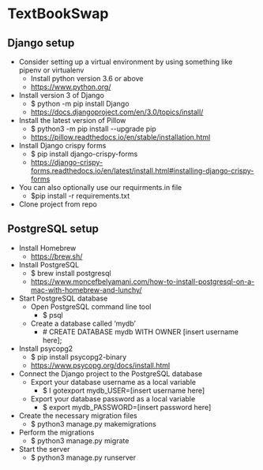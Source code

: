 # TextBookSwap

## Django setup

- Consider setting up a virtual environment by using something like pipenv or virtualenv
  - Install python version 3.6 or above
  - https://www.python.org/
- Install version 3 of Django
  - \$ python -m pip install Django
  - https://docs.djangoproject.com/en/3.0/topics/install/
- Install the latest version of Pillow
  - \$ python3 -m pip install --upgrade pip
  - https://pillow.readthedocs.io/en/stable/installation.html
- Install Django crispy forms
  - \$ pip install django-crispy-forms
  - https://django-crispy-forms.readthedocs.io/en/latest/install.html#installing-django-crispy-forms
- You can also optionally use our requirments.in file
  - \$pip install -r requirements.txt
- Clone project from repo

## PostgreSQL setup

- Install Homebrew
  - https://brew.sh/
- Install PostgreSQL
  - \$ brew install postgresql
  - https://www.moncefbelyamani.com/how-to-install-postgresql-on-a-mac-with-homebrew-and-lunchy/
- Start PostgreSQL database
  - Open PostgreSQL command line tool
    - \$ psql
  - Create a database called ‘mydb’
    - \# CREATE DATABASE mydb WITH OWNER [insert username here];
- Install psycopg2
  - \$ pip install psycopg2-binary
  - https://www.psycopg.org/docs/install.html
- Connect the Django project to the PostgreSQL database
  - Export your database username as a local variable
    - \$ I gotexport mydb_USER=[insert username here]
  - Export your database password as a local variable
    - \$ export mydb_PASSWORD=[insert password here]
- Create the necessary migration files
  - \$ python3 manage.py makemigrations
- Perform the migrations
  - \$ python3 manage.py migrate
- Start the server
  - \$ python3 manage.py runserver
